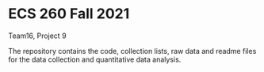 # ECS 260 Fall 2021
Team16, Project 9

The repository contains the code, collection lists, raw data and readme files 
for the data collection and quantitative data analysis.
